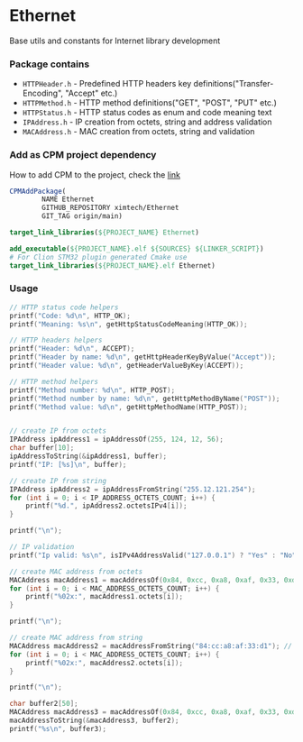 # Ethernet

Base utils and constants for Internet library development

### Package contains

- `HTTPHeader.h` - Predefined HTTP headers key definitions("Transfer-Encoding", "Accept" etc.)
- `HTTPMethod.h` - HTTP method definitions("GET", "POST", "PUT" etc.)
- `HTTPStatus.h` - HTTP status codes as enum and code meaning text
- `IPAddress.h` - IP creation from octets, string and address validation
- `MACAddress.h` - MAC creation from octets, string and validation

### Add as CPM project dependency

How to add CPM to the project, check the [link](https://github.com/cpm-cmake/CPM.cmake)

```cmake
CPMAddPackage(
        NAME Ethernet
        GITHUB_REPOSITORY ximtech/Ethernet
        GIT_TAG origin/main)

target_link_libraries(${PROJECT_NAME} Ethernet)
```

```cmake
add_executable(${PROJECT_NAME}.elf ${SOURCES} ${LINKER_SCRIPT})
# For Clion STM32 plugin generated Cmake use 
target_link_libraries(${PROJECT_NAME}.elf Ethernet)
```

### Usage

```c
// HTTP status code helpers
printf("Code: %d\n", HTTP_OK);
printf("Meaning: %s\n", getHttpStatusCodeMeaning(HTTP_OK));

// HTTP headers helpers
printf("Header: %d\n", ACCEPT);
printf("Header by name: %d\n", getHttpHeaderKeyByValue("Accept"));
printf("Header value: %d\n", getHeaderValueByKey(ACCEPT));

// HTTP method helpers
printf("Method number: %d\n", HTTP_POST);
printf("Method number by name: %d\n", getHttpMethodByName("POST"));
printf("Method value: %d\n", getHttpMethodName(HTTP_POST));


// create IP from octets
IPAddress ipAddress1 = ipAddressOf(255, 124, 12, 56);
char buffer[10];
ipAddressToString(&ipAddress1, buffer);
printf("IP: [%s]\n", buffer);

// create IP from string
IPAddress ipAddress2 = ipAddressFromString("255.12.121.254");
for (int i = 0; i < IP_ADDRESS_OCTETS_COUNT; i++) {
    printf("%d.", ipAddress2.octetsIPv4[i]);
}

printf("\n");

// IP validation
printf("Ip valid: %s\n", isIPv4AddressValid("127.0.0.1") ? "Yes" : "No");

// create MAC address from octets
MACAddress macAddress1 = macAddressOf(0x84, 0xcc, 0xa8, 0xaf, 0x33, 0xd1);
for (int i = 0; i < MAC_ADDRESS_OCTETS_COUNT; i++) {
    printf("%02x:", macAddress1.octets[i]);
}

printf("\n");

// create MAC address from string
MACAddress macAddress2 = macAddressFromString("84:cc:a8:af:33:d1"); // 84:cc:a8:af:33:d1
for (int i = 0; i < MAC_ADDRESS_OCTETS_COUNT; i++) {
    printf("%02x:", macAddress2.octets[i]);
}

printf("\n");

char buffer2[50];
MACAddress macAddress3 = macAddressOf(0x84, 0xcc, 0xa8, 0xaf, 0x33, 0xd1);
macAddressToString(&macAddress3, buffer2);
printf("%s\n", buffer3);
```